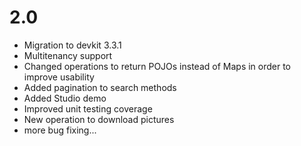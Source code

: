 2.0
===
- Migration to devkit 3.3.1
- Multitenancy support
- Changed operations to return POJOs instead of Maps in order to improve usability
- Added pagination to search methods
- Added Studio demo
- Improved unit testing coverage
- New operation to download pictures
- more bug fixing...
